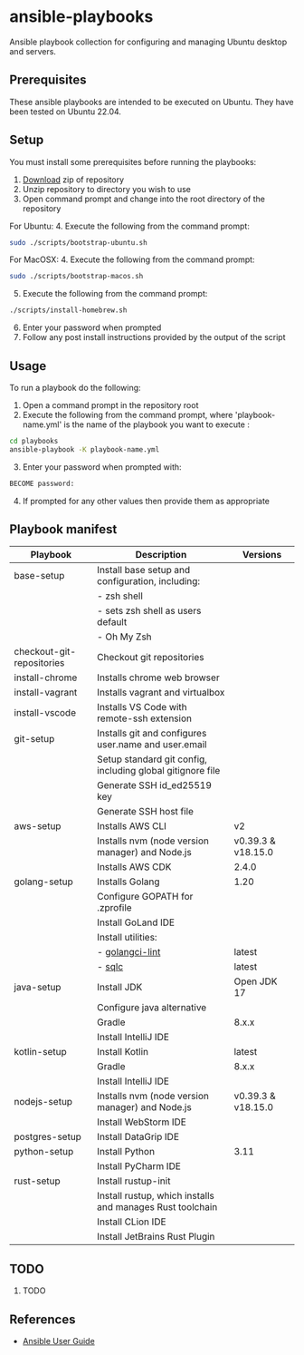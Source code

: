 # ansible-playbooks

Ansible playbook collection for configuring and managing Ubuntu desktop and servers.

## Prerequisites

These ansible playbooks are intended to be executed on Ubuntu. They have been tested on Ubuntu 22.04.

## Setup

You must install some prerequisites before running the playbooks:

1. [Download](https://github.com/launchquickly/ansible-playbooks/archive/refs/heads/main.zip) zip of repository
1. Unzip repository to directory you wish to use
1. Open command prompt and change into the root directory of the repository


For Ubuntu:
4. Execute the following from the command prompt:
```bash
sudo ./scripts/bootstrap-ubuntu.sh
```

For MacOSX:
4. Execute the following from the command prompt:
```zsh
sudo ./scripts/bootstrap-macos.sh
```

5. Execute the following from the command prompt:
```bash
./scripts/install-homebrew.sh
```
6. Enter your password when prompted
7. Follow any post install instructions provided by the output of the script


## Usage

To run a playbook do the following:

1. Open a command prompt in the repository root
1. Execute the following from the command prompt, where 'playbook-name.yml' is the name of the playbook you want to execute :
```bash
cd playbooks
ansible-playbook -K playbook-name.yml
```
3. Enter your password when prompted with:
```bash
BECOME password:
```
4. If prompted for any other values then provide them as appropriate


## Playbook manifest

| Playbook                  | Description                                                  | Versions          |
|---------------------------|--------------------------------------------------------------|-------------------|
| base-setup                | Install base setup and configuration, including:             |                   |
|                           | - zsh shell                                                  |                   |
|                           | - sets zsh shell as users default                            |                   |
|                           | - Oh My Zsh                                                  |                   |
| checkout-git-repositories | Checkout git repositories                                    |                   |
| install-chrome            | Installs chrome web browser                                  |                   |
| install-vagrant           | Installs vagrant and virtualbox                              |                   |
| install-vscode            | Installs VS Code with remote-ssh extension                   |                   |
| git-setup                 | Installs git and configures user.name and user.email         |                   |
|                           | Setup standard git config, including global gitignore file   |                   |
|                           | Generate SSH id_ed25519 key                                  |                   |
|                           | Generate SSH host file                                       |                   |
| aws-setup                 | Installs AWS CLI                                             | v2                |
|                           | Installs nvm (node version manager) and Node.js              | v0.39.3 & v18.15.0 |
|                           | Installs AWS CDK                                             | 2.4.0             |
| golang-setup              | Installs Golang                                              | 1.20              |
|                           | Configure GOPATH for .zprofile                               |                   |
|                           | Install GoLand IDE                                           |                   |
|                           | Install utilities:                                           |                   |
|                           | - [golangci-lint](https://github.com/golangci/golangci-lint) | latest            |
|                           | - [sqlc](https://sqlc.dev/)                                  | latest            |
| java-setup                | Install JDK                                                  | Open JDK 17       |
|                           | Configure java alternative                                   |                   |
|                           | Gradle                                                       | 8.x.x             |
|                           | Install IntelliJ IDE                                         |                   |
| kotlin-setup              | Install Kotlin                                               | latest            |
|                           | Gradle                                                       | 8.x.x             |
|                           | Install IntelliJ IDE                                         |                   |
| nodejs-setup              | Installs nvm (node version manager) and Node.js              | v0.39.3 & v18.15.0 |
|                           | Install WebStorm IDE                                         |                   |
| postgres-setup            | Install DataGrip IDE                                         |                   |
| python-setup              | Install Python                                               | 3.11              |
|                           | Install PyCharm IDE                                          |                   |
| rust-setup                | Install rustup-init                                          |                   |
|                           | Install rustup, which installs and manages Rust toolchain    |                   |
|                           | Install CLion IDE                                            |                   |
|                           | Install JetBrains Rust Plugin                                |                   |

## TODO

1. TODO


## References

- [Ansible User Guide](https://docs.ansible.com/ansible/latest/user_guide/index.html)
